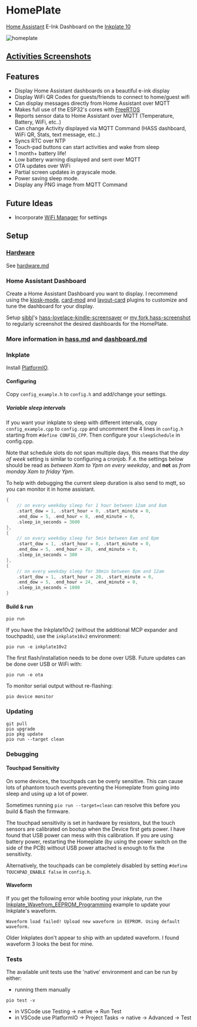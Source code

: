 # HomePlate

[Home Assistant](https://www.home-assistant.io/) E-Ink Dashboard on the [Inkplate 10](https://www.crowdsupply.com/e-radionica/inkplate-10)

![homeplate](https://user-images.githubusercontent.com/164192/150657050-d919b70e-d3a0-42e3-a842-9d7684b0dcc7.jpeg)

## [Activities Screenshots](activities.md)

## Features

* Display Home Assistant dashboards on a beautiful e-ink display
* Display WiFi QR Codes for guests/friends to connect to home/guest wifi
* Can display messages directly from Home Assistant over MQTT
* Makes full use of the ESP32's cores with [FreeRTOS](https://www.freertos.org/)
* Reports sensor data to Home Assistant over MQTT (Temperature, Battery, WiFi, etc..)
* Can change Activity displayed via MQTT Command (HASS dashboard, WiFi QR, Stats, text message, etc..)
* Syncs RTC over NTP
* Touch-pad buttons can start activities and wake from sleep
* 1 month+ battery life!
* Low battery warning displayed and sent over MQTT
* OTA updates over WiFi
* Partial screen updates in grayscale mode.
* Power saving sleep mode.
* Display any PNG image from MQTT Command

## Future Ideas

* Incorporate [WiFi Manager](https://github.com/tzapu/WiFiManager) for settings

## Setup

### [Hardware](hardware.md)

See [hardware.md](hardware.md)

### Home Assistant Dashboard

Create a Home Assistant Dashboard you want to display. I recommend using the [kiosk-mode](https://github.com/NemesisRE/kiosk-mode), [card-mod](https://github.com/thomasloven/lovelace-card-mod) and [layout-card](https://github.com/thomasloven/lovelace-layout-card) plugins to customize and tune the dashboard for your display.

Setup [sibbl](https://github.com/sibbl/)'s [hass-lovelace-kindle-screensaver](https://github.com/sibbl/hass-lovelace-kindle-screensaver) or [my fork hass-screenshot](https://github.com/lanrat/hass-screenshot) to regularly screenshot the desired dashboards for the HomePlate.

### More information in [hass.md](hass.md) and [dashboard.md](dashboard.md)

### Inkplate

Install [PlatformIO](https://platformio.org/).

#### Configuring

Copy `config_example.h` to `config.h` and add/change your settings.

##### Variable sleep intervals

If you want your inkplate to sleep with different intervals, copy `config_example.cpp` to `config.cpp` and uncomment the 4 lines in `config.h` starting from `#define CONFIG_CPP`. Then configure your `sleepSchedule` in config.cpp.

Note that schedule slots do not span multiple days, this means that the *day of week* setting is similar to configuring a cronjob. F.e. the settings below should be read as *between Xam to Ypm on every weekday*, and **not** as *from monday Xam to friday Ypm*.

To help with debugging the current sleep duration is also send to mqtt, so you can monitor it in home assistant.

```cpp
{
    // on every weekday sleep for 1 hour between 12am and 8am
    .start_dow = 1, .start_hour = 0, .start_minute = 0,
    .end_dow = 5, .end_hour = 8, .end_minute = 0,
    .sleep_in_seconds = 3600
},
{
    // on every weekday sleep for 5min between 8am and 8pm
    .start_dow = 1, .start_hour = 8, .start_minute = 0,
    .end_dow = 5, .end_hour = 20, .end_minute = 0,
    .sleep_in_seconds = 300
},
{
    // on every weekday sleep for 30min between 8pm and 12am
    .start_dow = 1, .start_hour = 20, .start_minute = 0,
    .end_dow = 5, .end_hour = 24, .end_minute = 0,
    .sleep_in_seconds = 1800
}
```

#### Build & run

```shell
pio run
```

If you have the Inkplate10v2 (without the additional MCP expander and touchpads), use the `inkplate10v2` environment:

```shell
pio run -e inkplate10v2
```

The first flash/installation needs to be done over USB. Future updates can be done over USB or WiFi with:

```shell
pio run -e ota
```

To monitor serial output without re-flashing:

```shell
pio device monitor
```

### Updating

```shell
git pull
pio upgrade
pio pkg update
pio run --target clean
```

### Debugging

#### Touchpad Sensitivity

On some devices, the touchpads can be overly sensitive. This can cause lots of phantom touch events preventing the Homeplate from going into sleep and using up a lot of power.

Sometimes running `pio run --target=clean` can resolve this before you build & flash the firmware.

The touchpad sensitivity is set in hardware by resistors, but the touch sensors are calibrated on bootup when the Device first gets power. I have found that USB power can mess with this calibration. If you are using battery power, restarting the Homeplate (by using the power switch on the side of the PCB) without USB power attached is enough to fix the sensitivity.

Alternatively, the touchpads can be completely disabled by setting `#define TOUCHPAD_ENABLE false` in `config.h`.

#### Waveform

If you get the following error while booting your inkplate, run the [Inkplate_Wavefrom_EEPROM_Programming](https://github.com/e-radionicacom/Inkplate-Arduino-library/tree/master/examples/Inkplate10/Others/Inkplate_Wavefrom_EEPROM_Programming) example to update your Inkplate's waveform.

```text
Waveform load failed! Upload new waveform in EEPROM. Using default waveform.
```

Older Inkplates don't appear to ship with an updated waveform. I found waveform 3 looks the best for mine.

### Tests

The available unit tests use the 'native' environment and can be run by either:

* running them manually

```shell
pio test -v
```

* in VSCode use Testing -> native -> Run Test
* in VSCode use PlatformIO -> Project Tasks -> native -> Advanced -> Test
